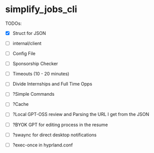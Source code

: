 # simplify_jobs_cli

TODOs:
- [x] Struct for JSON
- [ ] internal/client
- [ ] Config File
- [ ] Sponsorship Checker
- [ ] Timeouts (10 - 20 minutes)
- [ ] Divide Internships and Full Time Opps
- [ ] ?Simple Commands
- [ ] ?Cache
- [ ] ?Local GPT-OSS review and Parsing the URL I get from the JSON
- [ ] ?BYOK GPT for editing process in the resume
- [ ] ?swaync for direct desktop notifications
- [ ] ?exec-once in hyprland.conf

